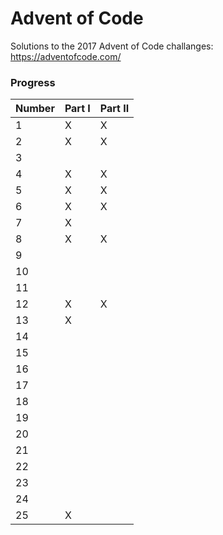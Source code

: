 # Advent of Code

Solutions to the 2017 Advent of Code challanges: https://adventofcode.com/

### Progress

| Number | Part I | Part II |
| ------ | ------ | ------- |
| 1 | X | X |
| 2 | X | X |
| 3 |  |  |
| 4 | X | X |
| 5 | X | X |
| 6 | X | X |
| 7 | X | |
| 8 | X | X |
| 9 | | |
| 10 | | |
| 11 | | |
| 12 | X | X |
| 13 | X | |
| 14 | | |
| 15 | | |
| 16 | | |
| 17 | | |
| 18 | | |
| 19 | | |
| 20 | | |
| 21 | | |
| 22 | | |
| 23 | | |
| 24 | | |
| 25 | X | |

